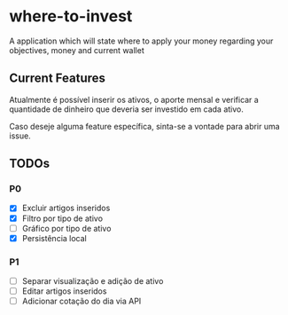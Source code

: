 # where-to-invest

A application which will state where to apply your money regarding your objectives, money and current wallet

## Current Features

Atualmente é possível inserir os ativos, o aporte mensal e verificar a quantidade de dinheiro que deveria ser investido em cada ativo.

Caso deseje alguma feature específica, sinta-se a vontade para abrir uma issue.

## TODOs

### P0

- [x] Excluir artigos inseridos
- [x] Filtro por tipo de ativo
- [ ] Gráfico por tipo de ativo
- [x] Persistência local

### P1

- [ ] Separar visualização e adição de ativo
- [ ] Editar artigos inseridos
- [ ] Adicionar cotação do dia via API
